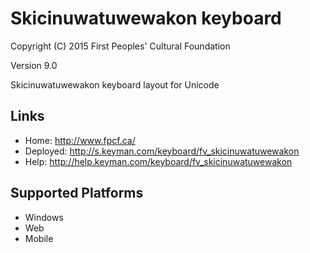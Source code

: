 Skicinuwatuwewakon keyboard
======================

Copyright (C) 2015 First Peoples' Cultural Foundation

Version 9.0

Skicinuwatuwewakon keyboard layout for Unicode

Links
-----

 * Home:     <http://www.fpcf.ca/>
 * Deployed: <http://s.keyman.com/keyboard/fv_skicinuwatuwewakon>
 * Help:     <http://help.keyman.com/keyboard/fv_skicinuwatuwewakon>
 
Supported Platforms
-------------------

 * Windows
 * Web
 * Mobile
